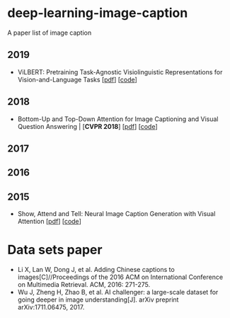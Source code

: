 # deep-learning-image-caption
A paper list of image caption

## 2019
* ViLBERT: Pretraining Task-Agnostic Visiolinguistic Representations for Vision-and-Language Tasks [[pdf](https://arxiv.org/pdf/1908.02265v1.pdf)] [[code](https://github.com/jiasenlu/vilbert_beta)]


## 2018
* Bottom-Up and Top-Down Attention for Image Captioning and Visual Question Answering | [**CVPR 2018**] [[pdf](https://arxiv.org/pdf/1707.07998v3.pdf)] [[code](https://github.com/facebookresearch/pythia)]

## 2017

## 2016

## 2015
* Show, Attend and Tell: Neural Image Caption Generation with Visual Attention [[pdf](https://arxiv.org/pdf/1502.03044v3.pdf)] [[code](https://github.com/kelvinxu/arctic-captions)]


# Data sets paper
* Li X, Lan W, Dong J, et al. Adding Chinese captions to images[C]//Proceedings of the 2016 ACM on International Conference on Multimedia Retrieval. ACM, 2016: 271-275.
* Wu J, Zheng H, Zhao B, et al. AI challenger: a large-scale dataset for going deeper in image understanding[J]. arXiv preprint arXiv:1711.06475, 2017.
